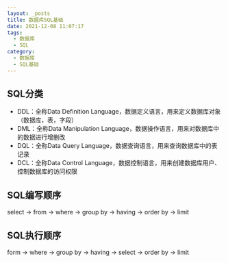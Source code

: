 ```yaml
---
layout: _posts
title: 数据库SQL基础
date: 2021-12-08 11:07:17
tags:
  - 数据库
  - SQL
category: 
  - 数据库
  - SQL基础
---
```

## SQL分类
- DDL：全称Data Definition Language，数据定义语言，用来定义数据库对象（数据库，表，字段）
- DML：全称Data Manipulation Language，数据操作语言，用来对数据库中的数据进行增删改
- DQL：全称Data Query Language，数据查询语言，用来查询数据库中的表记录
- DCL：全称Data Control Language，数据控制语言，用来创建数据库用户、控制数据库的访问权限

## SQL编写顺序
select -> from -> where -> group by -> having -> order by -> limit
## SQL执行顺序
form -> where -> group by -> having -> select -> order by -> limit
